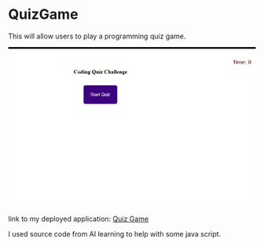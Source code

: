 # QuizGame
This will allow users to play a programming quiz game.


   <img src="./assets/images/ScreenShot.png">

 
 
  link to my deployed application:
[Quiz Game](https://jmshultz.github.io/QuizGame/)

  I used source code from AI learning to help with some java script.
